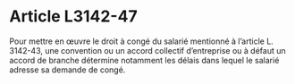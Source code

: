 # Article L3142-47

Pour mettre en œuvre le droit à congé du salarié mentionné à l’article L. 3142-43, une convention ou un accord collectif d’entreprise ou à défaut un accord de branche détermine notamment les délais dans lequel le salarié adresse sa demande de congé.
